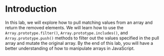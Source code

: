# Introduction

In this lab, we will explore how to pull matching values from an array and return the removed elements. We will learn how to use the `Array.prototype.filter()`, `Array.prototype.includes()`, and `Array.prototype.push()` methods to filter out the values specified in the pull array and mutate the original array. By the end of this lab, you will have a better understanding of how to manipulate arrays in JavaScript.
